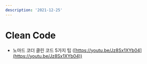 ```yaml
---
description: '2021-12-25'
---
```


# Clean Code

* 노마드 코더 클린 코드 5가지 팁 ([https://youtu.be/Jz8Sx1XYb04](https://youtu.be/Jz8Sx1XYb04))

###
